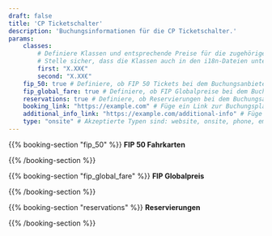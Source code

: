 ```yaml
---
draft: false
title: 'CP Ticketschalter'
description: 'Buchungsinformationen für die CP Ticketschalter.'
params:
    classes:
        # Definiere Klassen und entsprechende Preise für die zugehörigen Reservierungen.
        # Stelle sicher, dass die Klassen auch in den i18n-Dateien unter `booking.classes` definiert sind.
        first: "X.XX€"
        second: "X.XX€"
    fip_50: true # Definiere, ob FIP 50 Tickets bei dem Buchungsanbieter gebucht werden können.
    fip_global_fare: true # Definiere, ob FIP Globalpreise bei dem Buchungsanbieter gebucht werden können.
    reservations: true # Definiere, ob Reservierungen bei dem Buchungsanbieter gebucht werden können.
    booking_link: "https://example.com" # Füge ein Link zur Buchungsplattform hinzu
    additional_info_link: "https://example.com/additional-info" # Füge einen Link zu zusätzlichen Informationen hinzu
    type: "onsite" # Akzeptierte Typen sind: website, onsite, phone, email und machine
---
```


{{% booking-section "fip_50" %}}
**FIP 50 Fahrkarten**

<!--
    Erkläre hier die Buchungswege, um FIP 50 Tickets zu erwerben.
-->
{{% /booking-section %}}

{{% booking-section "fip_global_fare" %}}
**FIP Globalpreis**

<!--
    Erkläre hier die Buchungswege, um FIP Globalpreise zu erwerben.
-->
{{% /booking-section %}}

{{% booking-section "reservations" %}}
**Reservierungen**

<!--
    Erkläre hier die Buchungswege, um Reservierungen zu erwerben.
-->
{{% /booking-section %}}
